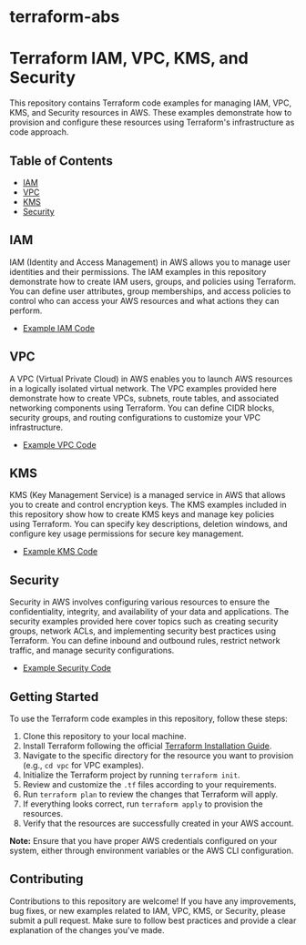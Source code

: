 # terraform-abs

# Terraform IAM, VPC, KMS, and Security

This repository contains Terraform code examples for managing IAM, VPC, KMS, and Security resources in AWS. These examples demonstrate how to provision and configure these resources using Terraform's infrastructure as code approach.

## Table of Contents

- [IAM](#iam)
- [VPC](#vpc)
- [KMS](#kms)
- [Security](#security)

## IAM

IAM (Identity and Access Management) in AWS allows you to manage user identities and their permissions. The IAM examples in this repository demonstrate how to create IAM users, groups, and policies using Terraform. You can define user attributes, group memberships, and access policies to control who can access your AWS resources and what actions they can perform.

- [Example IAM Code](/iam/)

## VPC

A VPC (Virtual Private Cloud) in AWS enables you to launch AWS resources in a logically isolated virtual network. The VPC examples provided here demonstrate how to create VPCs, subnets, route tables, and associated networking components using Terraform. You can define CIDR blocks, security groups, and routing configurations to customize your VPC infrastructure.

- [Example VPC Code](/vpc/)

## KMS

KMS (Key Management Service) is a managed service in AWS that allows you to create and control encryption keys. The KMS examples included in this repository show how to create KMS keys and manage key policies using Terraform. You can specify key descriptions, deletion windows, and configure key usage permissions for secure key management.

- [Example KMS Code](/kms/)

## Security

Security in AWS involves configuring various resources to ensure the confidentiality, integrity, and availability of your data and applications. The security examples provided here cover topics such as creating security groups, network ACLs, and implementing security best practices using Terraform. You can define inbound and outbound rules, restrict network traffic, and manage security configurations.

- [Example Security Code](/security/)

## Getting Started

To use the Terraform code examples in this repository, follow these steps:

1. Clone this repository to your local machine.
2. Install Terraform following the official [Terraform Installation Guide](https://learn.hashicorp.com/tutorials/terraform/install-cli).
3. Navigate to the specific directory for the resource you want to provision (e.g., `cd vpc` for VPC examples).
4. Initialize the Terraform project by running `terraform init`.
5. Review and customize the `.tf` files according to your requirements.
6. Run `terraform plan` to review the changes that Terraform will apply.
7. If everything looks correct, run `terraform apply` to provision the resources.
8. Verify that the resources are successfully created in your AWS account.

**Note:** Ensure that you have proper AWS credentials configured on your system, either through environment variables or the AWS CLI configuration.

## Contributing

Contributions to this repository are welcome! If you have any improvements, bug fixes, or new examples related to IAM, VPC, KMS, or Security, please submit a pull request. Make sure to follow best practices and provide a clear explanation of the changes you've made.



